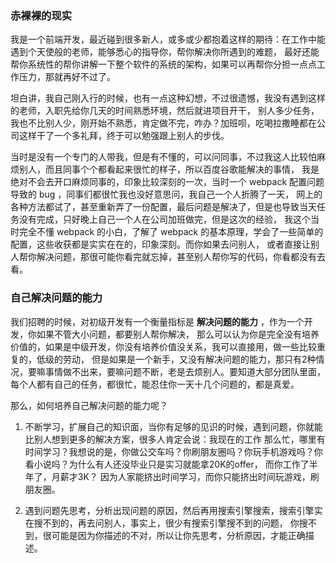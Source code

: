 ### 赤裸裸的现实

我是一个前端开发，最近碰到很多新人，或多或少都抱着这样的期待：在工作中能遇到个天使般的老师，能够悉心的指导你，帮你解决你所遇到的难题，
最好还能帮你系统性的帮你讲解一下整个软件的系统的架构，如果可以再帮你分担一点点工作压力，那就再好不过了。

坦白讲，我自己刚入行的时候，也有一点这种幻想，不过很遗憾，我没有遇到这样的老师，入职先给你几天的时间熟悉环境，然后就进项目开干，
别人多少任务，我也不比别人少，刚开始不熟悉，肯定做不完，咋办？加班呗，吃喝拉撒睡都在公司这样干了一个多礼拜，终于可以勉强跟上别人的步伐。

当时是没有一个专门的人带我，但是有不懂的，可以问同事，不过我这人比较怕麻烦别人，而且同事个个都看起来很忙的样子，所以百度谷歌能解决的事情，
我是绝对不会去开口麻烦同事的，印象比较深刻的一次，当时一个 webpack 配置问题导致的 bug ，同事们都很忙我也没好意思问，我自己一个人折腾了一天，
网上的各种方法都试了，甚至重新弄了一份配置，最后问题是解决了，但是也导致当天任务没有完成，只好晚上自己一个人在公司加班做完，但是这次的经验，
我这个当时完全不懂 webpack 的小白，了解了 webpack 的基本原理，学会了一些简单的配置，这些收获都是实实在在的，印象深刻。而你如果去问别人，
或者直接让别人帮你解决问题，那很可能你看完就忘掉，甚至别人帮你写的代码，你看都没有去看。

### 自己解决问题的能力

我们招聘的时候，对初级开发有一个衡量指标是 **解决问题的能力** ，作为一个开发，你如果不管大小问题，都要别人帮你解决，
那么可以认为你是完全没有培养价值的，如果是中级开发，你没有培养价值没关系，我可以直接用，做一些比较重复的，低级的劳动，
但是如果是一个新手，又没有解决问题的能力，那只有2种情况，要嘛事情做不出来，要嘛问题不断，老是去烦别人。要知道大部分团队里面，
每个人都有自己的任务，都很忙，能忍住你一天十几个问题的，都是真爱。

那么，如何培养自己解决问题的能力呢？ 

1. 不断学习，扩展自己的知识面，当你有足够的见识的时候，遇到问题，你就能比别人想到更多的解决方案，很多人肯定会说：我现在的工作
那么忙，哪里有时间学习？我想说的是，你做公交车吗？你刷朋友圈吗？你玩手机游戏吗？你看小说吗？为什么有人还没毕业只是实习就能拿20K的offer，
而你工作了半年了，月薪才3K？ 因为人家能挤出时间学习，而你只能挤出时间玩游戏，刷朋友圈。  

2. 遇到问题先思考，分析出现问题的原因，然后再用搜索引擎搜索，搜索引擎实在搜不到的，再去问别人，事实上，很少有搜索引擎搜不到的问题，
你搜不到，很可能是因为你描述的不对，所以让你先思考，分析原因，才能正确描述。

